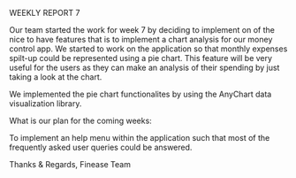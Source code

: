 WEEKLY REPORT 7

Our team started the work for week 7 by deciding to implement on of the nice to have features that is to implement a chart analysis for our money control app.
We started to work on the application so that monthly expenses spilt-up could be represented using a pie chart.
This feature will be very useful for the users as they can make an analysis of their spending by just taking a look at the chart.

We implemented the pie chart functionalites by using the AnyChart data visualization library.

What is our plan for the coming weeks:

To implement an help menu within the application such that most of the frequently asked user queries could be answered.

Thanks & Regards,
Finease Team
